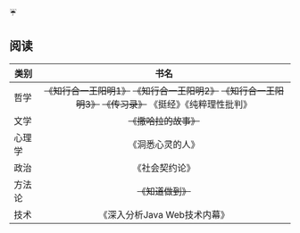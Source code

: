 

:umbrella:

## 阅读

| 类别|书名|
| ----|:----:|
| 哲学|  ~~《知行合一王阳明1》~~  ~~《知行合一王阳明2》~~  ~~《知行合一王阳明3》~~ ~~《传习录》~~  《挺经》《纯粹理性批判》 |
| 文学|  ~~《撒哈拉的故事》~~   	|
| 心理学|《洞悉心灵的人》 |
| 政治|《社会契约论》 |
| 方法论|  ~~《知道做到》~~   |
| 技术|《深入分析Java  Web技术内幕》 |

